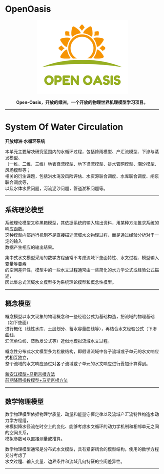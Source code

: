 # OpenOasis

<center>

![logo](../resource/logo/logo.png)   

**Open-Oasis，开放的绿洲，一个开放的物理世界机理模型学习项目。**

</center>

---------------------------------------------------------------------------


# System Of Water Circulation
**开放绿洲·水循环系统**  

本单元主要解决研究范围内的水循环过程，包括降雨模型、产汇流模型、下渗与蒸发模型、  
（一维、二维、三维）地表径流模型、地下径流模型、排水管网模型、潮汐模型、风场模型等；  
相关的衍生课题，包括洪水淹没风险评估、水资源联合调度、水库联合调度、闸泵联合调度等，  
以及水体水质问题，河流泥沙问题，管道淤积问题等。

---------------------------------------------------------------------------

## 系统理论模型
系统理论模型又称黑箱模型，其依据系统的输入输出资料，用某种方法推求系统的响应函数。  
这种模型内部运行机制不是直接描述流域水文物理过程，而是通过经验分析对于一定的输入  
数据产生相应的输出结果。

集中式水文模型采用的数学方程通常不考虑流域下垫面特性、水文过程、模型输入变量等要素  
的空间差异性，模型中的一些水文过程通常由一些简化的水力学公式或经验公式描述，  
因此集总式流域水文模型多为系统理论模型和概念性模型。

---------------------------------------------------------------------------

## 概念模型
概念模型以水文现象的物理概念和一些经验公式为基础构造，把流域的物理基础（如下垫面）  
进行概化（线性水库、土层划分、蓄水容量曲线等），再结合水文经验公式（下渗曲线、  
汇流单位线、蒸散发公式等）近似地模拟流域水文过程。  

概念性分布式水文模型多为松散结构，即假设流域中各子流域或子单元的水文响应式相互独立，  
整个流域的水文响应通过对各子流域或子单元的水文响应进行叠加计算得到。

[新安江模型+马斯京根方法](./XajModelwithMsk/README.md)  
[前期降雨指数模型+马斯京根方法](./ApiModelwithMsk/README.md)  

---------------------------------------------------------------------------

## 数学物理模型
数学物理模型依据物理学质量、动量和能量守恒定律以及流域产汇流特性构造水动力学方程组，  
来模拟降水径流在时空上的变化、能够考虑水文循环的动力学机制和相邻单元之间的空间关系，  
模拟参数可以直接测量或推算。

数学物理模型通常是分布式水文模型，具有紧密耦合的模型结构，使用的数学方程充分考虑了  
水文过程、输入变量、边界条件和流域几何特征的空间差异性。

---------------------------------------------------------------------------